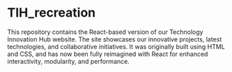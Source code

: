 # TIH_recreation
This repository contains the React-based version of our Technology Innovation Hub website. The site showcases our innovative projects, latest technologies, and collaborative initiatives. It was originally built using HTML and CSS, and has now been fully reimagined with React for enhanced interactivity, modularity, and performance.

